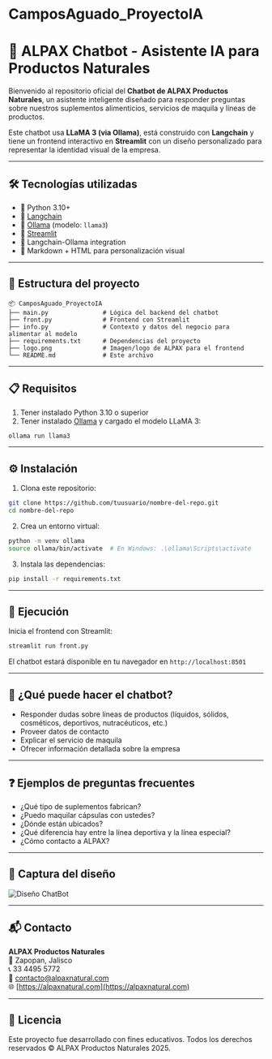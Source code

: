 # CamposAguado_ProyectoIA

# 🧠 ALPAX Chatbot - Asistente IA para Productos Naturales

Bienvenido al repositorio oficial del **Chatbot de ALPAX Productos Naturales**, un asistente inteligente diseñado para responder preguntas sobre nuestros suplementos alimenticios, servicios de maquila y líneas de productos.

Este chatbot usa **LLaMA 3 (via Ollama)**, está construido con **Langchain** y tiene un frontend interactivo en **Streamlit** con un diseño personalizado para representar la identidad visual de la empresa.

------------------------------------------------------------------------

## 🛠️ Tecnologías utilizadas

- 🐍 Python 3.10+
- 🤖 [Langchain](https://www.langchain.com/)
- 🦙 [Ollama](https://ollama.com/) (modelo: `llama3`)
- 🌿 [Streamlit](https://streamlit.io/)
- 🔗 Langchain-Ollama integration
- 📄 Markdown + HTML para personalización visual

------------------------------------------------------------------------

## 📁 Estructura del proyecto

```
📦 CamposAguado_ProyectoIA
├── main.py               # Lógica del backend del chatbot
├── front.py              # Frontend con Streamlit
├── info.py               # Contexto y datos del negocio para alimentar al modelo
├── requirements.txt      # Dependencias del proyecto
├── logo.png              # Imagen/logo de ALPAX para el frontend
└── README.md             # Este archivo
```

------------------------------------------------------------------------

## 📋 Requisitos

1. Tener instalado Python 3.10 o superior
2. Tener instalado [Ollama](https://ollama.com/download) y cargado el modelo LLaMA 3:

```bash
ollama run llama3
```

---

## ⚙️ Instalación

1. Clona este repositorio:

```bash
git clone https://github.com/tuusuario/nombre-del-repo.git
cd nombre-del-repo
```

2. Crea un entorno virtual:

```bash
python -m venv ollama
source ollama/bin/activate  # En Windows: .\ollama\Scripts\activate
```

3. Instala las dependencias:

```bash
pip install -r requirements.txt
```

------------------------------------------------------------------------

## 🚀 Ejecución

Inicia el frontend con Streamlit:

```bash
streamlit run front.py
```

El chatbot estará disponible en tu navegador en `http://localhost:8501`

------------------------------------------------------------------------

## 🤖 ¿Qué puede hacer el chatbot?

- Responder dudas sobre líneas de productos (líquidos, sólidos, cosméticos, deportivos, nutracéuticos, etc.)
- Proveer datos de contacto
- Explicar el servicio de maquila
- Ofrecer información detallada sobre la empresa

------------------------------------------------------------------------

## ❓ Ejemplos de preguntas frecuentes

- ¿Qué tipo de suplementos fabrican?
- ¿Puedo maquilar cápsulas con ustedes?
- ¿Dónde están ubicados?
- ¿Qué diferencia hay entre la línea deportiva y la línea especial?
- ¿Cómo contacto a ALPAX?

------------------------------------------------------------------------

## 🎨 Captura del diseño

![Diseño ChatBot](Captura_Diseño.png)


------------------------------------------------------------------------

## 📬 Contacto

**ALPAX Productos Naturales**  
📍 Zapopan, Jalisco  
📞 33 4495 5772  
📧 contacto@alpaxnatural.com  
🌐 [https://alpaxnatural.com](https://alpaxnatural.com)

------------------------------------------------------------------------

## 📝 Licencia

Este proyecto fue desarrollado con fines educativos. Todos los derechos reservados © ALPAX Productos Naturales 2025.